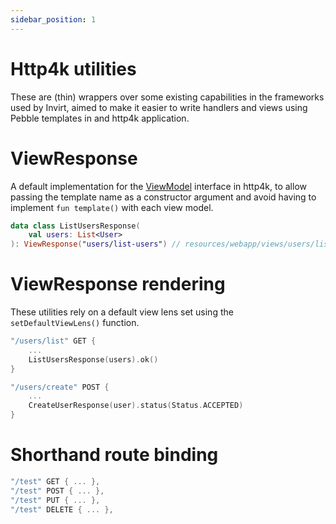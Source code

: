 ```yaml
---
sidebar_position: 1
---
```


# Http4k utilities
These are (thin) wrappers over some existing capabilities in the frameworks used by Invirt,
aimed to make it easier to write handlers and views using Pebble templates in and http4k application.

# ViewResponse
A default implementation for the [ViewModel](https://www.http4k.org/api/org.http4k.template/-view-model/) interface
in http4k, to allow passing the template name as a constructor argument and avoid having to implement `fun template()`
with each view model.

```kotlin
data class ListUsersResponse(
    val users: List<User>
): ViewResponse("users/list-users") // resources/webapp/views/users/list-users.peb
```

# ViewResponse rendering
These utilities rely on a default view lens set using the `setDefaultViewLens()` function.

```kotlin
"/users/list" GET {
    ...
    ListUsersResponse(users).ok()
}

"/users/create" POST {
    ...
    CreateUserResponse(user).status(Status.ACCEPTED)
}
```

# Shorthand route binding
```kotlin
"/test" GET { ... },
"/test" POST { ... },
"/test" PUT { ... },
"/test" DELETE { ... },
```
